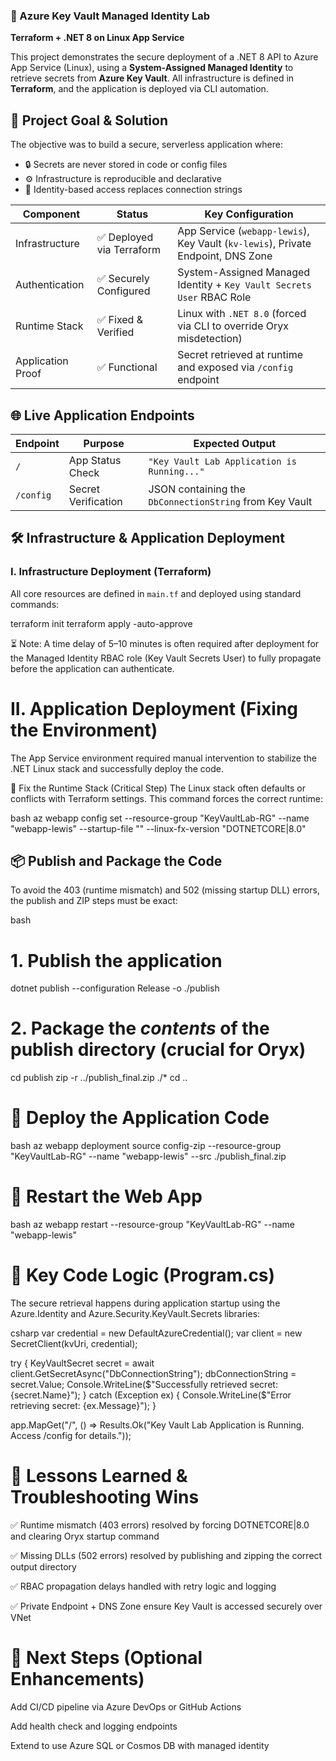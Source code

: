 ### 🔐 Azure Key Vault Managed Identity Lab  
**Terraform + .NET 8 on Linux App Service**

This project demonstrates the secure deployment of a .NET 8 API to Azure App Service (Linux), using a **System-Assigned Managed Identity** to retrieve secrets from **Azure Key Vault**. All infrastructure is defined in **Terraform**, and the application is deployed via CLI automation.

## 🚀 Project Goal & Solution

The objective was to build a secure, serverless application where:
- 🔒 Secrets are never stored in code or config files
- ⚙️ Infrastructure is reproducible and declarative
- 🧠 Identity-based access replaces connection strings

| Component         | Status               | Key Configuration                                                                 |
|------------------|----------------------|------------------------------------------------------------------------------------|
| Infrastructure    | ✅ Deployed via Terraform | App Service (`webapp-lewis`), Key Vault (`kv-lewis`), Private Endpoint, DNS Zone |
| Authentication    | ✅ Securely Configured    | System-Assigned Managed Identity + `Key Vault Secrets User` RBAC Role             |
| Runtime Stack     | ✅ Fixed & Verified       | Linux with `.NET 8.0` (forced via CLI to override Oryx misdetection)              |
| Application Proof | ✅ Functional             | Secret retrieved at runtime and exposed via `/config` endpoint                    |

## 🌐 Live Application Endpoints

| Endpoint     | Purpose                  | Expected Output                                      |
|--------------|--------------------------|------------------------------------------------------|
| `/`          | App Status Check         | `"Key Vault Lab Application is Running..."`          |
| `/config`    | Secret Verification      | JSON containing the `DbConnectionString` from Key Vault |

## 🛠️ Infrastructure & Application Deployment

### I. Infrastructure Deployment (Terraform)

All core resources are defined in `main.tf` and deployed using standard commands:


terraform init
terraform apply -auto-approve

⏳ Note: A time delay of 5–10 minutes is often required after deployment for the Managed Identity RBAC role (Key Vault Secrets User) to fully propagate before the application can authenticate.

# II. Application Deployment (Fixing the Environment)
The App Service environment required manual intervention to stabilize the .NET Linux stack and successfully deploy the code.

🔧 Fix the Runtime Stack (Critical Step)
The Linux stack often defaults or conflicts with Terraform settings. This command forces the correct runtime:

bash
az webapp config set --resource-group "KeyVaultLab-RG" --name "webapp-lewis" --startup-file "" --linux-fx-version "DOTNETCORE|8.0"

## 📦 Publish and Package the Code
To avoid the 403 (runtime mismatch) and 502 (missing startup DLL) errors, the publish and ZIP steps must be exact:

bash
# 1. Publish the application
dotnet publish --configuration Release -o ./publish 

# 2. Package the *contents* of the publish directory (crucial for Oryx)
cd publish
zip -r ../publish_final.zip ./*
cd ..


# 🚀 Deploy the Application Code
bash
az webapp deployment source config-zip --resource-group "KeyVaultLab-RG" --name "webapp-lewis" --src ./publish_final.zip

# 🔁 Restart the Web App
bash
az webapp restart --resource-group "KeyVaultLab-RG" --name "webapp-lewis"

# 🧠 Key Code Logic (Program.cs)
The secure retrieval happens during application startup using the Azure.Identity and Azure.Security.KeyVault.Secrets libraries:

csharp
var credential = new DefaultAzureCredential();
var client = new SecretClient(kvUri, credential);

try
{
    KeyVaultSecret secret = await client.GetSecretAsync("DbConnectionString");
    dbConnectionString = secret.Value;
    Console.WriteLine($"Successfully retrieved secret: {secret.Name}");
}
catch (Exception ex)
{
    Console.WriteLine($"Error retrieving secret: {ex.Message}");
}

app.MapGet("/", () => Results.Ok("Key Vault Lab Application is Running. Access /config for details."));

# 📌 Lessons Learned & Troubleshooting Wins
✅ Runtime mismatch (403 errors) resolved by forcing DOTNETCORE|8.0 and clearing Oryx startup command

✅ Missing DLLs (502 errors) resolved by publishing and zipping the correct output directory

✅ RBAC propagation delays handled with retry logic and logging

✅ Private Endpoint + DNS Zone ensure Key Vault is accessed securely over VNet

# 🧰 Next Steps (Optional Enhancements)
Add CI/CD pipeline via Azure DevOps or GitHub Actions

Add health check and logging endpoints

Extend to use Azure SQL or Cosmos DB with managed identity